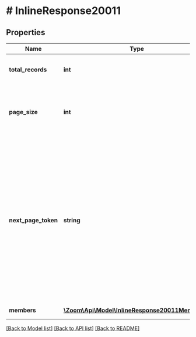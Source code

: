 # # InlineResponse20011

## Properties

Name | Type | Description | Notes
------------ | ------------- | ------------- | -------------
**total_records** | **int** | The total number of records returned. | [optional] 
**page_size** | **int** | The number of records returned with a single API call. | [optional] 
**next_page_token** | **string** | The next page token is used to paginate through large result sets. A next page token will be returned whenever the set of available results exceeds the current page size. The expiration period for this token is 15 minutes. | [optional] 
**members** | [**\Zoom\Api\Model\InlineResponse20011Members[]**](InlineResponse20011Members.md) | Members in a channel. | [optional] 

[[Back to Model list]](../../README.md#documentation-for-models) [[Back to API list]](../../README.md#documentation-for-api-endpoints) [[Back to README]](../../README.md)



